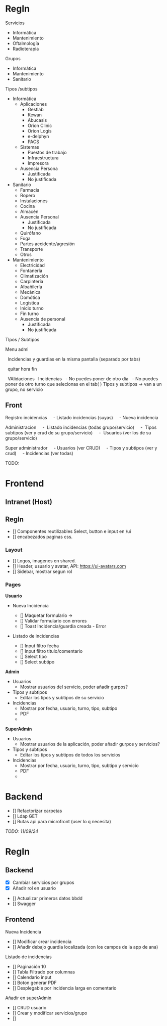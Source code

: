 # RegIn

Servicios

- Informática
- Mantenimiento
- Oftalmología
- Radioterapia

Grupos

- Informática
- Mantenimiento
- Sanitario

Tipos /subtipos 
- Informática
	- Aplicaciones
		- Gestlab
		- Kewan
		- Abucasis
		- Orion Clinic
		- Orion Logis
		- e-delphyn
		- PACS
	- Sistemas
		- Puestos de trabajo
		- Infraestructura
		- Impresora
	- Ausencia Persona
		- Justificada
		- No justificada
- Sanitario
	- Farmacia
	- Ropero
	- Instalaciones
	- Cocina
	- Almacén
	- Ausencia Personal
		- Justificada
		- No justificada
	- Quirófano
	- Fuga
	- Partes accidente/agresión
	- Transporte
	- Otros
- Mantenimiento
	- Electricidad
	- Fontanería
	- Climatización
	- Carpintería
	- Albañilería
	- Mecánica
	- Domótica
	- Logística
	- Inicio turno
	- Fin turno
	- Ausencia de personal
		- Justificada
		- No justificada


TIpos / Subtipos

Menu admi

  Incidencias y guardias en la misma pantalla (separado por tabs)

  quitar hora fin

  VAlidaciones
  Incidencias
  - No puedes poner de otro dia
  - No puedes poner de otro turno que selecionas en el tab( )
Tipos y subtipos -> van a un grupo, no servicio

## Front

Registro incidencias
    - Listado incidencias (suyas)
    - Nueva incidencia

Administracion
    -  Listado incidencias (todas grupo/servicio)
    -  Tipos subtipos (ver y crud de su grupo/servicio)
    -  Usuarios (ver los de su grupo/servicio)

Super administrador
    - Usuarios (ver CRUD)
    - Tipos y subtipos (ver y crud)
    - Incidencias (ver todas)

<!--
  fecha / hora / titulo / comentario/ tipo/ subtipo (normal)
  fecha / hora/ titulo / comentario/ tipo/ subtipo / persona (admin) 
  fecha / hora/ titulo / comentario/tipo/ subtipo / persona / servicio (superadmin) 
  -->

TODO:

# Frontend

## Intranet (Host)
 
## RegIn
    
- [] Componentes reutilizables Select, button e input en /ui
- [] encabezados paginas css.

### Layout
- [] Logos, imagenes en shared.
- [] Header, usuario y avatar, API: <https://ui-avatars.com>
- [] Sidebar, mostrar segun rol

### Pages

**Usuario**

- Nueva Incidencia 
    - [] Maquetar formulario ->
    - [] Validar formulario con errores
    - [] Toast Incidencia/guardia creada - Error

- Listado de incidencias
    - [] Input filtro fecha
    - [] Input filtro titulo/comentario
    - [] Select tipo
    - [] Select subtipo

**Admin**

- Usuarios
    - Mostrar usuarios del servicio, poder añadir gurpos?
- Tipos y subtipos
    - Editar los tipos y subtipos de su servicio
- Incidencias
    - Mostrar por fecha, usuario, turno, tipo, subtipo
    - PDF
    -  

**SuperAdmin**

- Usuarios
    - Mostrar usuarios de la aplicación, poder añadir gurpos y servicios? 
- Tipos y subtipos
    - Editar los tipos y subtipos de todos los servicios
- Incidencias
    - Mostrar por fecha, usuario, turno, tipo, subtipo y servicio
    - PDF
    -  

# Backend

- [] Refactorizar carpetas
- [] Ldap GET
- [] Rutas api para microfront (user lo q necesita)



*TODO: 11/09/24*

# RegIn

## Backend

- [x] Cambiar servicios por grupos
- [x] Añadir rol en usuario
- [] Actualizar primeros datos bbdd
- [] Swagger

## Frontend

Nueva Incidencia

- [] Modificar crear incidencia
- [] Añadir debajo guardia localizada (con los campos de la app de ana)

Listado de incidencias

- [] Paginación 10
- [] Tabla Filtrado por columnas
- [] Calendario input
- [] Boton generar PDF
- [] Desplegable por incidencia larga en comentario

Añadir en superAdmin

- [] CRUD usuario
- [] Crear y modificar servicios/grupo
- [] 
